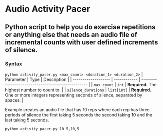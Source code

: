 # Audio Activity Pacer

## Python script to help you do exercise repetitions or anything else that needs an audio file of incremental counts with user defined increments of silence.

### Syntax

```python activity_pacer.py <max_count> <duration_1> <duration_2>```
| Parameter           | Type         | Description                                        |
| ------------------- | ------------ | -------------------------------------------------- |
| `max_count`         | `int`        | **Required.** The highest number to count to.      |
| `silence_durations` | `list[int]`  | **Required.** One or more integers representing seconds of silence, separated by spaces. |


Example creates an audio file that has 10 reps where each rep has three periods of silence the first taking 5 seconds the second taking 10 and the last taking 5 seconds.

```python activity_pacer.py 10 5,10,5```
